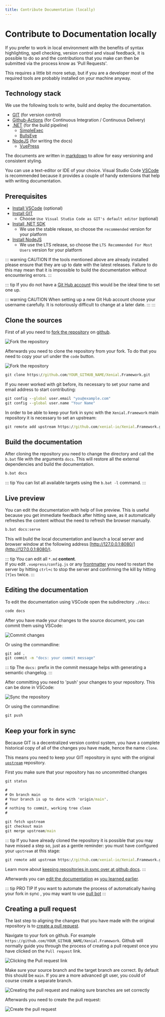 ```yaml
---
title: Contribute Documentation (locally)
---
```


# Contribute to Documentation locally

If you prefer to work in local environment with the benefits of syntax highlighting, spell checking, version control and visual feedback, it is possible to do so and the contributions that you make can then be submitted via the process know as 'Pull Requests'. 

This requires a little bit more setup, but if you are a developer most of the required tools are probably installed on your machine anyway.

## Technology stack

We use the following tools to write, build and deploy the documentation. 

* [GIT](https://git-scm.com/) (for version control)
* [Github-Actions](https://github.com/features/actions) (for Continuous Integration / Continuous Delivery)
* [.NET](http://dot.net/) (for the build pipeline)
  - [SimpleExec](https://github.com/adamralph/simple-exec)
  - [BullsEye](https://github.com/adamralph/bullseye)
* [NodeJS](https://nodejs.org/en/) (for writing the docs)
  - [VuePress](http://vuepress.vuejs.org/)

The documents are written in [markdown](https://en.wikipedia.org/wiki/Markdown) to allow for easy versioning and consistent styling.  

You can use a text-editor or IDE of your choice. Visual Studio Code [VSCode](https://code.visualstudio.com/) is recommended because it provides a couple of handy extensions that help with writing documentation.

## Prerequisites

* [Install VSCode](https://code.visualstudio.com/) (optional)
* [Install GIT](https://git-scm.com/download/)
  - Choose `Use Visual Studio Code as GIT's default editor` (optional)
* [Install .NET SDK](https://dotnet.microsoft.com/download)
  - We use the stable release, so choose the `recommended` version for your platform
* [Install NodeJS](https://nodejs.org/en/download/)
  - We use the LTS release, so choose the `LTS Recommended For Most Users` version for your platform


::: warning CAUTION
If the tools mentioned above are already installed please ensure that they are up to date with the latest releases.  Failure to do this may mean that it is impossible to build the documentation without encountering errors.
:::

::: tip
If you do not have a [Git Hub account](https://github.com/join) this would be the ideal time to set one up.

::: warning CAUTION
When setting up a new Git Hub account choose your username carefully. It is notoriously difficult to change at a later date.
:::
:::

## Clone the sources

First of all you need to [fork the repository](https://github.com/xenial-io/Xenial.Framework/fork) on [github](https://github.com/xenial-io/Xeniak.Framework).

![Fork the repository](/images/guide/contribute/fork-repo.png)

Afterwards you need to clone the repository from your fork. To do that you need to copy your url under the `code` button.

![Fork the repository](/images/guide/contribute/clone-fork.png)

```cmd
git clone https://github.com/YOUR_GITHUB_NAME/Xenial.Framework.git
```

<!--  my inclination would be to remove this line and the code block immediately beneath it for this reason:
If you know nothing about git and you enter a user name that's unavailable you will start getting very frustrated by the error messages
that come back.  Better to do it via the web where you get instant feedback if the user name you opt for has already been taken along with
usefull suggestions for alternatives -->
If you never worked with git before, its necessary to set your name and email address to start contributing:

```cmd
git config --global user.email "you@example.com"
git config --global user.name "Your Name"
```

In order to be able to keep your fork in sync with the `Xenial.Framework` main repository it is necessary to set an upstream:

```cmd
git remote add upstream https://github.com/xenial-io/Xenial.Framework.git
```


## Build the documentation

After cloning the repository you need to change the directory and call the `b.bat` file with the arguments `docs`. This will restore all the external dependencies and build the documentation.

```cmd
b.bat docs
```
<!--Might it be sensible to point out the need to set a System environment variable at this point -->
::: tip
You can list all available targets using the `b.bat -l` command.
:::

## Live preview

You can edit the documentation with help of live preview. This is useful because you get immediate feedback after hitting save, as it automatically refreshes the content without the need to refresh the browser manually.

```cmd
b.bat docs:serve
```

This will build the local documentation and launch a local server and browser window at the following address [http://127.0.0.1:8080/](http://127.0.0.1:8080/).

::: tip
You can edit all `*.md` **content**.  
If you edit `.vuepress/config.js` or any [frontmatter](https://v1.vuepress.vuejs.org/guide/frontmatter.html) you need to restart the server by hitting `ctrl+c` to stop the server and confirming the kill by hitting `[Y]es` twice.
:::

## Editing the documentation

To edit the documentation using VSCode open the subdirectory `./docs`:

```cmd
code docs
```

After you have made your changes to the source document, you can commit them using VSCode:

![Commit changes](/images/guide/contribute/commit-changes.png)

Or using the commandline:

```cmd
git add .
git commit -m "docs: your commit message"
```

::: tip
The `docs:` prefix in the commit message helps with generating a semantic changelog.
:::

After committing you need to 'push' your changes to your repository. This can be done in VSCode:

![Sync the repository](/images/guide/contribute/sync-repo.png)

Or using the commandline:

```cmd
git push
```

## Keep your fork in sync

Because GIT is a decentralized version control system, you have a complete historical copy of all of the changes you have made, hence the name `clone`.  
<!--The term original repository that I've used below may not be appropriate, feel free to suggest an alternative -->
This means you need to keep your GIT repository in sync with the original [`upstream`](https://github.com/xenial-io/Xenial.Framework.git) repository.

First you make sure that your repository has no uncommitted changes

```cmd
git status

# 
# On branch main
# Your branch is up to date with 'origin/main'.
# 
# nothing to commit, working tree clean
# 
```

```cmd
git fetch upstream
git checkout main
git merge upstream/main
```

::: tip
If you have already cloned the repository it is possible that you may have missed a step so, just as a gentle reminder: you must have configured your `upstream` at this stage:

```cmd
git remote add upstream https://github.com/xenial-io/Xenial.Framework.git
```

Learn more about [keeping repositories in sync over at github docs](https://docs.github.com/en/github/collaborating-with-issues-and-pull-requests/syncing-a-fork).
::: 

Afterwards you can [edit the documentation](#editing-the-documentation) as [you learned earlier](#editing-the-documentation).

::: tip PRO TIP
If you want to automate the process of automatically having your fork in sync , you may want to use [pull bot](https://github.com/apps/pull)
:::

## Creating a pull request

The last step to aligning the changes that you have made with the original repository is to [create a pull request](https://docs.github.com/en/github/collaborating-with-issues-and-pull-requests/creating-a-pull-request-from-a-fork).

Navigate to your fork on github. For example `https://github.com/YOUR_GITHUB_NAME/Xenial.Framework`. Github will normally guide you through the process of creating a pull request once you have clicked on the `Pull request` link.

![Clicking the Pull request link](/images/guide/contribute/pull-request-1.png)

Make sure your source branch and the target branch are correct. By default this should be `main`. If you are a more advanced git user, you could of course create a separate branch. 

![Creating the pull request and making sure branches are set correctly](/images/guide/contribute/pull-request-2.png)

Afterwards you need to create the pull request:

![Create the pull request](/images/guide/contribute/pull-request-3.png)

